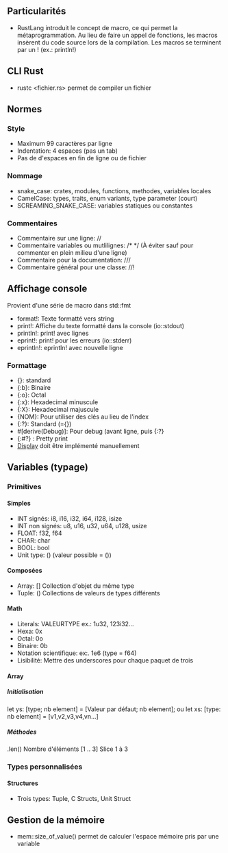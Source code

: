 ## Particularités
- RustLang introduit le concept de macro, ce qui permet la métaprogrammation. Au lieu de faire un appel de fonctions, les macros insèrent du code source lors de la compilation. Les macros se terminent par un ! (ex.: println!)

## CLI Rust
- rustc <fichier.rs> permet de compiler un fichier

## Normes
### Style
- Maximum 99 caractères par ligne
- Indentation: 4 espaces (pas un tab)
- Pas de d'espaces en fin de ligne ou de fichier

### Nommage
- snake_case: crates, modules, functions, methodes, variables locales
- CamelCase: types, traits, enum variants, type parameter (court)
- SCREAMING_SNAKE_CASE: variables statiques ou constantes

### Commentaires
- Commentaire sur une ligne: //
- Commentaire variables ou mutlilignes: /* */ (À éviter sauf pour commenter en plein milieu d'une ligne)
- Commentaire pour la documentation: ///
- Commentaire général pour une classe: //!

## Affichage console
Provient d'une série de macro dans std::fmt
- format!: Texte formatté vers string
- print!: Affiche du texte formatté dans la console (io::stdout)
- println!: print! avec lignes
- eprint!: print! pour les erreurs (io::stderr)
- eprintln!: eprintln! avec nouvelle ligne

### Formattage
- {}: standard
- {:b}: Binaire 
- {:o}: Octal 
- {:x}: Hexadecimal minuscule 
- {:X}: Hexadecimal majuscule 
- {NOM}: Pour utiliser des clés au lieu de l'index 
- {:?}: Standard (={}) 
- #[derive(Debug)]: Pour debug (avant ligne, puis {:?}
- {:#?} : Pretty print
- [Display](https://doc.rust-lang.org/rust-by-example/hello/print/print_display.html) doit être implémenté manuellement


## Variables (typage)
### Primitives
#### Simples
- INT signés: i8, i16,  i32, i64, i128, isize
- INT non signés: u8, u16, u32, u64, u128, usize
- FLOAT: f32, f64
- CHAR: char 
- BOOL: bool
- Unit type: () (valeur possible = ())
#### Composées
- Array: [] Collection d'objet du même type
- Tuple: () Collections de valeurs de types différents

#### Math
- Literals: VALEURTYPE ex.: 1u32, 123i32...
- Hexa: 0x
- Octal: 0o
- Binaire: 0b
- Notation scientifique: ex:. 1e6 (type = f64)
- Lisibilité: Mettre des underscores pour chaque paquet de trois

#### Array
##### Initialisation
let ys: [type; nb element] = [Valeur par défaut; nb element];
ou
let xs: [type: nb element] = [v1,v2,v3,v4,vn...]

##### Méthodes
.len() Nombre d'éléments
[1 .. 3] Slice 1 à 3

### Types personnalisées
#### Structures
- Trois types: Tuple, C Structs, Unit Struct

## Gestion de la mémoire
- mem::size_of_value() permet de calculer l'espace mémoire pris par une variable
